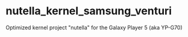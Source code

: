nutella_kernel_samsung_venturi
==============================

Optimized kernel project "nutella" for the Galaxy Player 5 (aka YP-G70)
